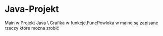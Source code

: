 # Java-Projekt
Main w Projekt Java \ Grafika
w funkcje.FuncPowloka w maine są zapisane rzeczy które można zrobić
